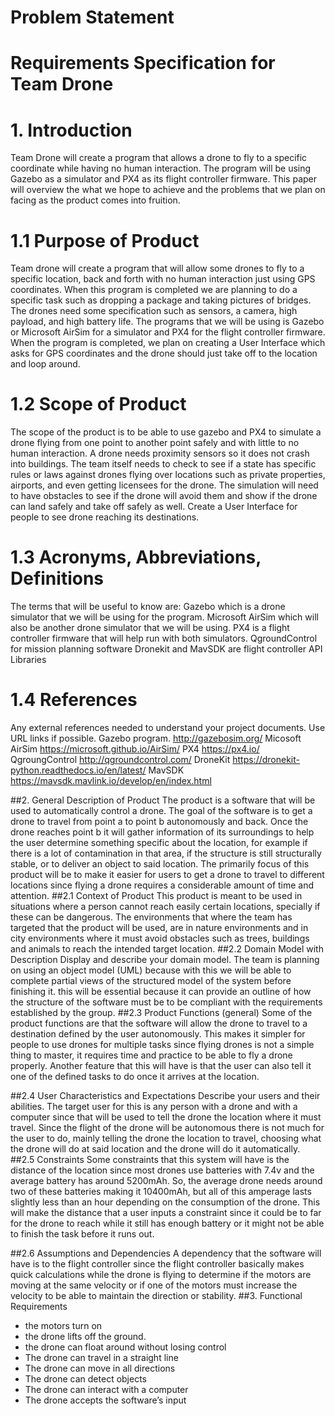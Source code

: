 # Problem Statement

# Requirements Specification for Team Drone

# 1. Introduction
Team Drone will create a program that allows a drone to fly to a specific coordinate while having no human interaction. The program will be using Gazebo as a simulator and PX4 as its flight controller firmware. This paper will overview the what we hope to achieve and the problems that we plan on facing as the product comes into fruition. 

# 1.1 Purpose of Product
Team drone will create a program that will allow some drones to fly to a specific location, back and forth with no human interaction just using GPS coordinates. When this program is completed we are planning to do a specific task such as dropping a package and taking pictures of bridges. The drones need some specification such as sensors, a camera, high payload, and high battery life. The programs that we will be using is Gazebo or Microsoft AirSim for a simulator and PX4 for the flight controller firmware. When the program is completed, we plan on creating a User Interface which asks for GPS coordinates and the drone should just take off to the location and loop around. 

# 1.2 Scope of Product
The scope of the product is to be able to use gazebo and PX4 to simulate a drone flying from one point to another point safely and with little to no human interaction. A drone needs proximity  sensors so it does not crash into buildings. The team itself needs to check to see if a state has specific rules or laws against drones flying over locations such as private properties, airports, and even getting licensees for the drone. The simulation will need to have obstacles to see if the drone will avoid them and show if the drone can land safely and take off safely as well. Create a User Interface for people to see drone reaching its destinations.

# 1.3 Acronyms, Abbreviations, Definitions
The terms that will be useful to know are:
Gazebo which is a drone simulator that we will be using for the program.
Microsoft AirSim which will also be another drone simulator that we will be using.
PX4 is a flight controller firmware that will help run with both simulators.
QgroundControl for mission planning software
Dronekit and MavSDK are flight controller API Libraries

# 1.4 References
Any external references needed to understand your project documents. Use URL links if possible.
Gazebo program.
http://gazebosim.org/
Micosoft AirSim
https://microsoft.github.io/AirSim/
PX4
https://px4.io/
QgroungControl 
http://qgroundcontrol.com/
DroneKit
https://dronekit-python.readthedocs.io/en/latest/
MavSDK
https://mavsdk.mavlink.io/develop/en/index.html

##2. General Description of Product
The product is a software that will be used to automatically control a drone. The goal of the software is to get a drone to travel from point a to point b autonomously and back. Once the drone reaches point b it will gather information of its surroundings to help the user determine something specific about the location, for example if there is a lot of contamination in that area, if the structure is still structurally stable, or to deliver an object to said location. The primarily focus of this product will be to make it easier for users to get a drone to travel to different locations since flying a drone requires a considerable amount of time and attention.
##2.1 Context of Product
This product is meant to be used in situations where a person cannot reach easily certain locations, specially if these can be dangerous. The environments that where the team has targeted that the product will be used, are in nature environments and in city environments where it must avoid obstacles such as trees, buildings and animals to reach the intended target location.
##2.2 Domain Model with Description
Display and describe your domain model.
The team is planning on using an object model (UML) because with this we will be able to complete partial views of the structured model of the system before finishing it. this will be essential because it can provide an outline of how the structure of the software must be to be compliant with the requirements established by the group.
##2.3 Product Functions (general)
Some of the product functions are that the software will allow the drone to travel to a destination defined by the user autonomously. This makes it simpler for people to use drones for multiple tasks since flying drones is not a simple thing to master, it requires time and practice to be able to fly a drone properly. Another feature that this will have is that the user can also tell it one of the defined tasks to do once it arrives at the location.

##2.4 User Characteristics and Expectations
Describe your users and their abilities.
The target user for this is any person with a drone and with a computer since that will be used to tell the drone the location where it must travel. Since the flight of the drone will be autonomous there is not much for the user to do, mainly telling the drone the location to travel, choosing what the drone will do at said location and the drone will do it automatically.
##2.5 Constraints
Some constraints that this system will have is the distance of the location since most drones use batteries with 7.4v and the average battery has around 5200mAh. So, the average drone needs around two of these batteries making it 10400mAh, but all of this amperage lasts slightly less than an hour depending on the consumption of the drone. This will make the distance that a user inputs a constraint since it could be to far for the drone to reach while it still has enough battery or it might not be able to finish the task before it runs out.

##2.6 Assumptions and Dependencies
A dependency that the software will have is to the flight controller since the flight controller basically makes quick calculations while the drone is flying to determine if the motors are moving at the same velocity or if one of the motors must increase the velocity to be able to maintain the direction or stability.
##3. Functional Requirements

- the motors turn on
- the drone lifts off the ground.
- the drone can float around without losing control
- The drone can travel in a straight line 
- The drone can move in all directions
- The drone can detect objects
- The drone can interact with a computer
- The drone accepts the software’s input
 

